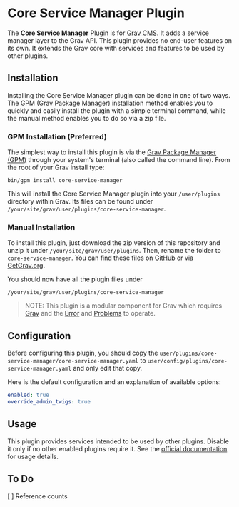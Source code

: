 # Core Service Manager Plugin

The **Core Service Manager** Plugin is for [Grav CMS](http://github.com/getgrav/grav). It adds a service manager layer to the Grav API.  This plugin provides no end-user features on its own.  It extends the Grav core with services and features to be used by other plugins.

## Installation
Installing the Core Service Manager plugin can be done in one of two ways. The GPM (Grav Package Manager) installation method enables you to quickly and easily install the plugin with a simple terminal command, while the manual method enables you to do so via a zip file.

### GPM Installation (Preferred)
The simplest way to install this plugin is via the [Grav Package Manager (GPM)](http://learn.getgrav.org/advanced/grav-gpm) through your system's terminal (also called the command line).  From the root of your Grav install type:

    bin/gpm install core-service-manager

This will install the Core Service Manager plugin into your `/user/plugins` directory within Grav. Its files can be found under `/your/site/grav/user/plugins/core-service-manager`.

### Manual Installation
To install this plugin, just download the zip version of this repository and unzip it under `/your/site/grav/user/plugins`. Then, rename the folder to `core-service-manager`. You can find these files on [GitHub](https://github.com/twelve-tone-llc/grav-plugin-core-service-manager) or via [GetGrav.org](http://getgrav.org/downloads/plugins#extras).

You should now have all the plugin files under

    /your/site/grav/user/plugins/core-service-manager
	
> NOTE: This plugin is a modular component for Grav which requires [Grav](http://github.com/getgrav/grav) and the [Error](https://github.com/getgrav/grav-plugin-error) and [Problems](https://github.com/getgrav/grav-plugin-problems) to operate.

## Configuration
Before configuring this plugin, you should copy the `user/plugins/core-service-manager/core-service-manager.yaml` to `user/config/plugins/core-service-manager.yaml` and only edit that copy.

Here is the default configuration and an explanation of available options:

```yaml
enabled: true
override_admin_twigs: true
```

## Usage
This plugin provides services intended to be used by other plugins.  Disable it only if no other enabled plugins require it.  See the [official documentation](https://www.twelvetone.tv/docs/developer-tools/grav-plugins/core-service-manager) for usage details. 

## To Do
[ ] Reference counts